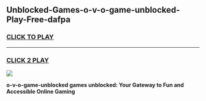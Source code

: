 
## Unblocked-Games-o-v-o-game-unblocked-Play-Free-dafpa
<h3>
<a href="https://premium76.site?title=o-v-o-game-unblocked&ref=10A">CLICK TO PLAY</a></h3>
<hr>

<h3>
<a href="https://premium76.site?title=o-v-o-game-unblocked&ref=10A">CLICK 2 PLAY</a>
  
</h3>

<a href="https://premium76.site?title=o-v-o-game-unblocked&ref=10A"><img src="https://clearcache.store/games.png"></a>


**o-v-o-game-unblocked games unblocked: Your Gateway to Fun and Accessible Online Gaming**
